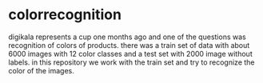 # colorrecognition
digikala represents a cup one months ago and one of the questions was recognition of colors of products. there was a train set of data with about 6000 images with 12 color classes and a test set with 2000 image without labels. in this repository we work with the train set and try to recognize the color of the images.
